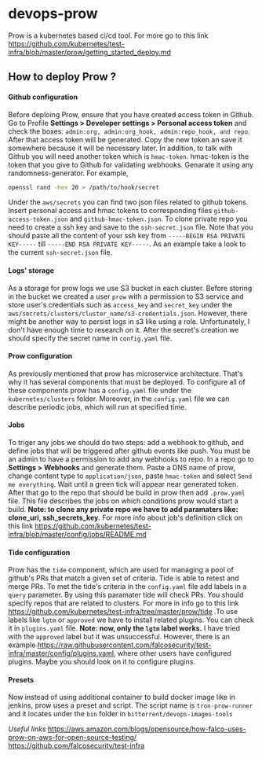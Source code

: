 # devops-prow
Prow is a kubernetes based ci/cd tool. For more go to this link https://github.com/kubernetes/test-infra/blob/master/prow/getting_started_deploy.md
## How to deploy Prow ?
#### Github configuration
Before deploing Prow, ensure that you have created access token in Github. Go to Profile __Settings > Developer settings > Personal access token__ and check the boxes: `admin:org, admin:org_hook, admin:repo_hook, and repo`. After that access token will be generated. Copy the new token an save it somewhere because it will be necessary later. In addition, to talk with Github you will need another token which is `hmac-token`. hmac-token is the token that you give to Github for validating webhooks. Genarate it using any randomness-generator. For example,
```bash
openssl rand -hex 20 > /path/to/hook/secret  
```
Under the `aws/secrets` you can find two json files related to github tokens. Insert personal access and hmac tokens to corresponding files `github-access-token.json` and `github-hmac-token.json`. To clone private repo you need to create a ssh key and save to the `ssh-secret.json` file. Note that you should paste all the content of your ssh key from `-----BEGIN RSA PRIVATE KEY-----` till `-----END RSA PRIVATE KEY-----`. As an example take a look to the current `ssh-secret.json` file.

#### Logs' storage
As a storage for prow logs we use S3 bucket in each cluster. Before storing in the bucket we created a user `prow` with a permission to S3 service and store user's credentials such as `access_key` and `secret_key` under the `aws/secrets/clusters/cluster_name/s3-credentials.json`. However, there might be another way to persist logs in s3 like using a role. Unfortunately, I don't have enough time to research on it. After the secret's creation we should specify the secret name in `config.yaml` file.

#### Prow configuration
As previously mentioned that prow has microservice architecture. That's why it has several components that must be deployed. To configure all of these components prow has a `config.yaml` file under the `kubernetes/clusters` folder. Moreover, in the `config.yaml` file we can describe periodic jobs, which will run at specified time.

#### Jobs
To triger any jobs we should do two steps: add a webhook to github, and define jobs that will be triggered after github events like push. You must be an admin to have a permission to add any webhooks to repo. In a repo go to __Settings > Webhooks__ and generate them. Paste a DNS name of prow, change content type to `application/json`, paste `hmac-token` and select `Send me everything`. Wait until a green tick will appear near generated token. After that go to the repo that should be build in prow then add `.prow.yaml` file. This file describes the jobs on which conditions prow would start a build. __Note: to clone any private repo we have to add paramaters like: clone_uri, ssh_secrets_key.__ For more info about job's definition click on this link https://github.com/kubernetes/test-infra/blob/master/config/jobs/README.md 

#### Tide configuration
Prow has the `tide` component, which are used for managing a pool of github's PRs that match a given set of criteria. Tide is able to retest and merge PRs. To met the tide's criteria in the `config.yaml` file add labels in a `query` parameter. By using this paramater tide will check PRs. You should specify repos that are related to clusters. For more in info go to this link https://github.com/kubernetes/test-infra/tree/master/prow/tide .To use labels like `lgtm` or `approved` we have to install related plugins. You can check it in `plugins.yaml` file. __Note: now, only the `lgtm` label works.__ I have tried with the `approved` label but it was unsuccessful. However, there is an example https://raw.githubusercontent.com/falcosecurity/test-infra/master/config/plugins.yaml, where other users have configured plugins. Maybe you should look on it to configure plugins.

#### Presets
Now instead of using additional container to build docker image like in jenkins, prow uses a preset and script. The script name is `tron-prow-runner` and it locates under the `bin` folder in `bittorrent/devops-images-tools`

*Useful links*
https://aws.amazon.com/blogs/opensource/how-falco-uses-prow-on-aws-for-open-source-testing/
https://github.com/falcosecurity/test-infra
